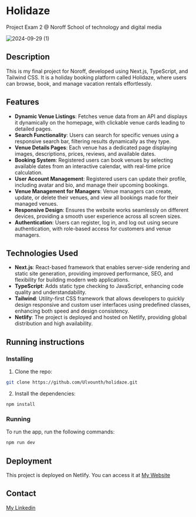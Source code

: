 <h1>Holidaze</h1>
<p>Project Exam 2 @ Noroff School of technology and digital media</p>

![2024-09-29 (1)](https://github.com/user-attachments/assets/605680c4-7ccc-4f66-8f5b-2e914a382cd0)

## Description

This is my final project for Noroff, developed using Next.js, TypeScript, and Tailwind CSS. It is a holiday booking platform called Holidaze, where users can browse, book, and manage vacation rentals effortlessly.

## Features

- **Dynamic Venue Listings**: Fetches venue data from an API and displays it dynamically on the homepage, with clickable venue cards leading to detailed pages.
- **Search Functionality**: Users can search for specific venues using a responsive search bar, filtering results dynamically as they type.
- **Venue Details Pages**: Each venue has a dedicated page displaying images, descriptions, prices, reviews, and available dates.
- **Booking System**: Registered users can book venues by selecting available dates from an interactive calendar, with real-time price calculation.
- **User Account Management**: Registered users can update their profile, including avatar and bio, and manage their upcoming bookings.
- **Venue Management for Managers**: Venue managers can create, update, or delete their venues, and view all bookings made for their managed venues.
- **Responsive Design**: Ensures the website works seamlessly on different devices, providing a smooth user experience across all screen sizes.
- **Authentication**: Users can register, log in, and log out using secure authentication, with role-based access for customers and venue managers.

## Technologies Used

- **Next.js**: React-based framework that enables server-side rendering and static site generation, providing improved performance, SEO, and flexibility for building modern web applications.
- **TypeScript**: Adds static type checking to JavaScript, enhancing code quality and understandability.
- **Tailwind**: Utility-first CSS framework that allows developers to quickly design responsive and custom user interfaces using predefined classes, enhancing both speed and design consistency.
- **Netlify**: The project is deployed and hosted on Netlify, providing global distribution and high availability.



## Running instructions

### Installing

1. Clone the repo:

```bash
git clone https://github.com/Ulvounth/holidaze.git
```

2. Install the dependencies:

```
npm install
```

### Running

To run the app, run the following commands:

```bash
npm run dev
```

## Deployment

This project is deployed on Netlify. You can access it at [My Website](https://infnity-goods.netlify.app/)

## Contact

[My Linkedin](https://www.linkedin.com/in/andreas-ulvund-98066376/)
